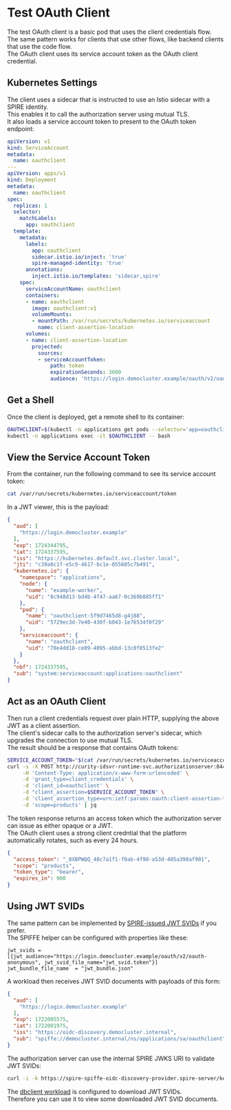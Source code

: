 # Test OAuth Client

The test OAuth client is a basic pod that uses the client credentials flow.\
The same pattern works for clients that use other flows, like backend clients that use the code flow.\
The OAuth client uses its service account token as the OAuth client credential.

## Kubernetes Settings

The client uses a sidecar that is instructed to use an Istio sidecar with a SPIRE identity.\
This enables it to call the authorization server using mutual TLS.\
It also loads a service account token to present to the OAuth token endpoint:

```yaml
apiVersion: v1
kind: ServiceAccount
metadata:
  name: oauthclient
---
apiVersion: apps/v1
kind: Deployment
metadata:
  name: oauthclient
spec:
  replicas: 1
  selector:
    matchLabels:
      app: oauthclient
  template:
    metadata:
      labels:
        app: oauthclient
        sidecar.istio.io/inject: 'true'
        spire-managed-identity: 'true'
      annotations:
        inject.istio.io/templates: 'sidecar,spire'
    spec:
      serviceAccountName: oauthclient
      containers:
      - name: oauthclient
        image: oauthclient:v1
        volumeMounts:
        - mountPath: /var/run/secrets/kubernetes.io/serviceaccount
          name: client-assertion-location
      volumes:
      - name: client-assertion-location
        projected:
          sources:
          - serviceAccountToken:
              path: token
              expirationSeconds: 3600
              audience: 'https://login.democluster.example/oauth/v2/oauth-token'
```

## Get a Shell

Once the client is deployed, get a remote shell to its container:

```bash
OAUTHCLIENT=$(kubectl -n applications get pods --selector='app=oauthclient' -o=name)
kubectl -n applications exec -it $OAUTHCLIENT -- bash
```

## View the Service Account Token

From the container, run the following command to see its service account token:

```bash
cat /var/run/secrets/kubernetes.io/serviceaccount/token
```

In a JWT viewer, this is the payload:

```json
{
  "aud": [
    "https://login.democluster.example"
  ],
  "exp": 1724344795,
  "iat": 1724337595,
  "iss": "https://kubernetes.default.svc.cluster.local",
  "jti": "c39a0c1f-e5c9-4617-bc1e-055605c7b491",
  "kubernetes.io": {
    "namespace": "applications",
    "node": {
      "name": "example-worker",
      "uid": "8c948d13-bd4b-4f47-aa67-0c369b885ff1"
    },
    "pod": {
      "name": "oauthclient-5f9d7465d8-g4j88",
      "uid": "5729ec3d-7e40-430f-b043-1e76534f0f29"
    },
    "serviceaccount": {
      "name": "oauthclient",
      "uid": "78e4dd18-ce09-4095-abbd-13c0f8513fe2"
    }
  },
  "nbf": 1724337595,
  "sub": "system:serviceaccount:applications:oauthclient"
}
```

## Act as an OAuth Client

Then run a client credentials request over plain HTTP, supplying the above JWT as a client assertion.\
The client's sidecar calls to the authorization server's sidecar, which upgrades the connection to use mutual TLS.\
The result should be a response that contains OAuth tokens:

```bash
SERVICE_ACCOUNT_TOKEN="$(cat /var/run/secrets/kubernetes.io/serviceaccount/token)"
curl -s -X POST http://curity-idsvr-runtime-svc.authorizationserver:8443/oauth/v2/oauth-token \
     -H 'Content-Type: application/x-www-form-urlencoded' \
     -d 'grant_type=client_credentials' \
     -d 'client_id=oauthclient' \
     -d "client_assertion=$SERVICE_ACCOUNT_TOKEN" \
     -d 'client_assertion_type=urn:ietf:params:oauth:client-assertion-type:jwt-bearer' \
     -d 'scope=products' | jq
```

The token response returns an access token which the authorization server can issue as either opaque or a JWT.\
The OAuth client uses a strong client credntial that the platform automatically rotates, such as every 24 hours.

```json
{
  "access_token": "_0XBPWQQ_48c7a1f1-f0ab-4f90-a53d-485a398af901",
  "scope": "products",
  "token_type": "bearer",
  "expires_in": 900
}
```

## Using JWT SVIDs

The same pattern can be implemented by [SPIRE-issued JWT SVIDs](https://github.com/spiffe/spiffe/blob/main/standards/JWT-SVID.md) if you prefer.\
The SPIFFE helper can be configured with properties like these:

```text
jwt_svids = [{jwt_audience="https://login.democluster.example/oauth/v2/oauth-anonymous", jwt_svid_file_name="jwt_svid.token"}]
jwt_bundle_file_name  = "jwt_bundle.json"
```

A workload then receives JWT SVID documents with payloads of this form:

```json
{
  "aud": [
    "https://login.democluster.example"
  ],
  "exp": 1722005575,
  "iat": 1722001975,
  "iss": "https://oidc-discovery.democluster.internal",
  "sub": "spiffe://democluster.internal/ns/applications/sa/oauthclient"
}
```

The authorization server can use the internal SPIRE JWKS URI to validate JWT SVIDs:

```bash
curl -i -k https://spire-spiffe-oidc-discovery-provider.spire-server/keys
```

The [dbclient workload](../dbclient/README.md) is configured to download JWT SVIDs.\
Therefore you can use it to view some downloaded JWT SVID documents.
